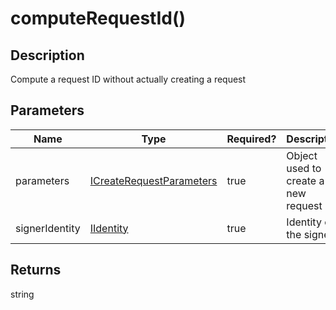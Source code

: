 # computeRequestId()

## Description

Compute a request ID without actually creating a request

## Parameters

<table data-full-width="true"><thead><tr><th>Name</th><th>Type</th><th data-type="checkbox">Required?</th><th>Description</th></tr></thead><tbody><tr><td>parameters</td><td><a href="createrequest.md#icreaterequestparameters">ICreateRequestParameters</a></td><td>true</td><td>Object used to create a new request</td></tr><tr><td>signerIdentity</td><td><a href="createrequest.md#iidentity">IIdentity</a></td><td>true</td><td>Identity of the signer</td></tr></tbody></table>

## Returns

string
